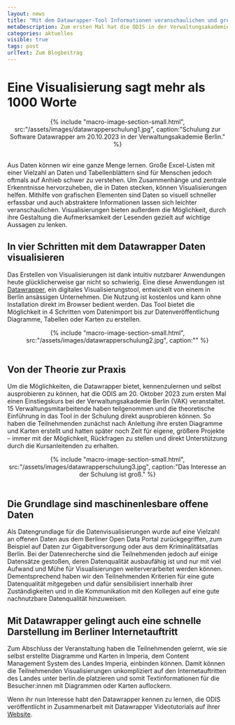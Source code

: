 ```yaml
---
layout: news
title: "Mit dem Datawrapper-Tool Informationen veranschaulichen und greifbar machen"
metaDescription: Zum ersten Mal hat die ODIS in der Verwaltungsakademie Berlin eine Schulung zum Thema "Visualisierungen mit Datawrapper" angeboten.  
categories: aktuelles
visible: true
tags: post
urlText: Zum Blogbeitrag
---
```

# Eine Visualisierung sagt mehr als 1000 Worte

<center>
{% include "macro-image-section-small.html", src:"/assets/images/datawrapperschulung1.jpg", caption:"Schulung zur Software Datawrapper am 20.10.2023 in der Verwaltungsakademie Berlin." %}
</center>
<br>

Aus Daten können wir eine ganze Menge lernen. Große Excel-Listen mit einer Vielzahl an Daten und Tabellenblättern sind für Menschen jedoch oftmals auf Anhieb schwer zu verstehen. Um Zusammenhänge und zentrale Erkenntnisse hervorzuheben, die in Daten stecken, können Visualisierungen helfen. Mithilfe von grafischen Elementen sind Daten so visuell schneller erfassbar und auch abstraktere Informationen lassen sich leichter veranschaulichen. Visualisierungen bieten außerdem die Möglichkeit, durch ihre Gestaltung die Aufmerksamkeit der Lesenden gezielt auf wichtige Aussagen zu lenken. 


## In vier Schritten mit dem Datawrapper Daten visualisieren

Das Erstellen von Visualisierungen ist dank intuitiv nutzbarer Anwendungen heute glücklicherweise gar nicht so schwierig. Eine diese Anwendungen ist [Datawrapper](https://www.datawrapper.de/), ein digitales Visualisierungstool, entwickelt von einem in Berlin ansässigen Unternehmen. Die Nutzung ist kostenlos und kann ohne Installation direkt im Browser bedient werden. 
Das Tool bietet die Möglichkeit in 4 Schritten vom Datenimport bis zur Datenveröffentlichung Diagramme, Tabellen oder Karten zu erstellen. 

<center>
{% include "macro-image-section-small.html", src:"/assets/images/datawrapperschulung2.jpg", caption:"" %}
</center>
<br>

## Von der Theorie zur Praxis 

Um die Möglichkeiten, die Datawrapper bietet, kennenzulernen und selbst ausprobieren zu können, hat die ODIS am 20. Oktober 2023 zum ersten Mal einen Einstiegskurs bei der Verwaltungsakademie Berlin (VAK) veranstaltet. 15 Verwaltungsmitarbeitende haben teilgenommen und die theoretische Einführung in das Tool in der Schulung direkt ausprobieren können. So haben die Teilnehmenden zunächst nach Anleitung ihre ersten Diagramme und Karten erstellt und hatten später noch Zeit für eigene, größere Projekte – immer mit der Möglichkeit, Rückfragen zu stellen und direkt Unterstützung durch die Kursanleitenden zu erhalten. 

<center>
{% include "macro-image-section-small.html", src:"/assets/images/datawrapperschulung3.jpg", caption:"Das Interesse an der Schulung ist groß." %}
</center>
<br>

## Die Grundlage sind maschinenlesbare offene Daten

Als Datengrundlage für die Datenvisualisierungen wurde auf eine Vielzahl an offenen Daten aus dem Berliner Open Data Portal zurückgegriffen, zum Beispiel auf Daten zur Gigabitversorgung oder aus dem Kriminalitätsatlas Berlin. Bei der Datenrecherche sind die Teilnehmenden jedoch auf einige Datensätze gestoßen, deren Datenqualität ausbaufähig ist und nur mit viel Aufwand und Mühe für Visualisierungen weiterverarbeitet werden können. Dementsprechend haben wir den Teilnehmenden Kriterien für eine gute Datenqualität mitgegeben und dafür sensibilisiert innerhalb ihrer Zuständigkeiten und in die Kommunikation mit den Kollegen auf eine gute nachnutzbare Datenqualität hinzuweisen. 



## Mit Datawrapper gelingt auch eine schnelle Darstellung im Berliner Internetauftritt 
Zum Abschluss der Veranstaltung haben die Teilnehmenden gelernt, wie sie selbst erstellte Diagramme und Karten in Imperia, dem Content Management System des Landes Imperia, einbinden können. Damit können die Teilnehmenden Visualisierungen unkompliziert auf den Internetauftritten des Landes unter berlin.de platzieren und somit Textinformationen für die Besucher:innen mit Diagrammen oder Karten auflockern. 

Wenn ihr nun Interesse habt den Datawrapper kennen zu lernen, die ODIS veröffentlicht in Zusammenarbeit mit Datawrapper Videotutorials auf ihrer [Website](https://odis-berlin.de/ressourcen/datenvisualisierung/). 